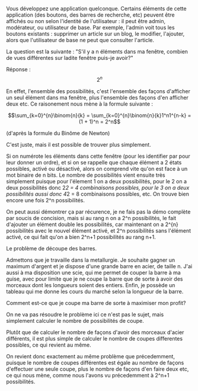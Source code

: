Vous développez une application quelconque. Certains éléments de cette application (des boutons, des barres de recherche, etc) peuvent être affichés ou non selon l'identité de l'utilisateur : il peut être admin, modérateur, ou utilisateur de base. Par exemple, l'admin voit tous les boutons existants : supprimer un article sur un blog, le modifier, l'ajouter, alors que l'utilisateur de base ne peut que consulter l'article.

La question est la suivante : "S'il y a n éléments dans ma fenêtre, combien de vues différentes sur ladite fenêtre puis-je avoir?"

Réponse : $$2^n$$

En effet, l'ensemble des possibilités, c'est l'ensemble des façons d'afficher un seul élément dans ma fenêtre, plus l'ensemble des façons d'en afficher deux etc. Ce raisonement nous mène à la formule suivante :  

$$\sum_{k=0}^{n}\binom{n}{k} = \sum_{k=0}^{n}\binom{n}{k}1^n1^{n-k} = (1 + 1)^n = 2^n$$

(d'après la formule du Binôme de Newton)

C'est juste, mais il est possible de trouver plus simplement.

Si on numérote les éléments dans cette fenêtre (pour les identifier par pour leur donner un ordre), et si on se rappelle que chaque élément a 2 états possibles, activé ou désactivé, alors on comprend vite qu'on est face à un mot binaire de n bits. Le nombre de possibilités vient ensuite très simplement puisque pour l'élement 1 on a deux possibilités, pour le 2 on a deux possibilités donc 2*2 = 4 combinaisons possibles, pour le 3 on a deux possibilités aussi donc 4*2 = 8 combinaisons possibles, etc. On trouve bien encore une fois 2^n possibilités.

On peut aussi démontrer ça par récurence, je ne fais pas la démo complète par soucis de concision, mais si au rang n on a 2^n possibilités, le fait d'ajouter un élément double les possibilités, car maintenant on a 2^{n} possibilités avec le nouvel élément activé, et 2^n possibilités sans l'élément activé, ce qui fait qu'on a bien 2^n+1 possibilités au rang n+1.

Le problème de découpe des barres.

Admettons que je travaille dans la metallurgie. Je souhaite gagner un maximum d'argent et je dispose d'une grande barre en acier, de taille n. J'ai aussi à ma disposition une scie, qui me permet de couper la barre à ma guise, avec pour limite que je ne coupe la barre que de sorte à avoir des morceaux dont les longueurs soient des entiers. Enfin, je possède un tableau qui me donne les cours du marché selon la longueur de la barre.

Comment est-ce que je coupe ma barre de sorte à maximiser mon profit?

On ne va pas résoudre le problème ici ce n'est pas le sujet, mais simplement calculer le nombre de possibilités de coupe.

Plutôt que de calculer le nombre de façons d'avoir des morceaux d'acier différents, il est plus simple de calculer le nombre de coupes differentes possibles, ce qui revient au même.

On revient donc exactement au même problème que précedemment, puisque le nombre de coupes différentes est égale au nombre de façons d'effectuer une seule coupe, plus le nombre de façons d'en faire deux etc, ce qui nous mène, comme nous l'avons vu précedemment à 2^n+1 possibilités.





